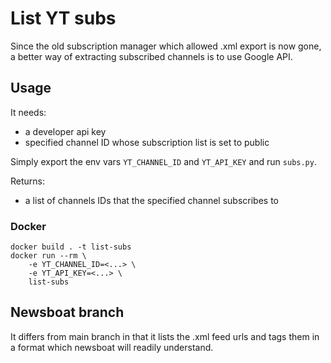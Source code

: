 # List YT subs

Since the old subscription manager which allowed .xml export is now gone, a better way of extracting subscribed channels is to use Google API.

## Usage

It needs:
- a developer api key
- specified channel ID whose subscription list is set to public

Simply export the env vars `YT_CHANNEL_ID` and `YT_API_KEY` and run `subs.py`.

Returns:
- a list of channels IDs that the specified channel subscribes to

### Docker

```
docker build . -t list-subs
docker run --rm \
    -e YT_CHANNEL_ID=<...> \
    -e YT_API_KEY=<...> \
    list-subs
```

## Newsboat branch

It differs from main branch in that it lists the .xml feed urls and tags them in a format which newsboat will readily understand.
